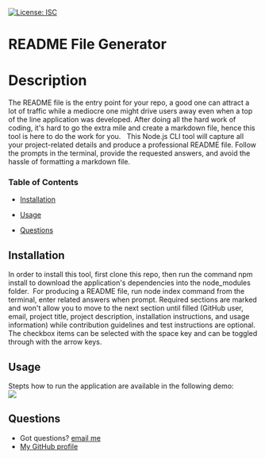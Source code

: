 [![License: ISC](https://img.shields.io/badge/License-ISC-blue.svg)](https://opensource.org/licenses/ISC)
  # README File Generator
  # Description
  The README file is the entry point for your repo, a good one can attract a lot of traffic while a mediocre one might drive users away even when a top of the line application was developed. After doing all the hard work of coding, it's hard to go the extra mile and create a markdown file, hence this tool is here to do the work for you.   This Node.js CLI tool will capture all your project-related details and produce a professional README file. Follow the prompts in the terminal, provide the requested answers, and avoid the hassle of formatting a markdown file.

  ### Table of Contents
  * [Installation](#installation)
  * [Usage](#usage)
  
  
  * [Questions](#questions)

  ## Installation
  In order to install this tool, first clone this repo, then run the command npm install to download the application's dependencies into the node_modules folder.  For producing a README file, run node index command from the terminal, enter related answers when prompt. Required sections are marked and won't allow you to move to the next section until filled (GitHub user, email, project title, project description, installation instructions, and usage information) while contribution guidelines and test instructions are optional. The checkbox items can be selected with the space key and can be toggled through with the arrow keys.
  
  ## Usage
  Stepts how to run the application are available in the following demo:<br>
  ![](./assets/images/readme-demo.gif)

  

  
  
 ## Questions
  
  * Got questions? [email me](mailto:caspi.home@gmail.com)<br>
  * [My GitHub profile](https://github.com/hcs847)
      